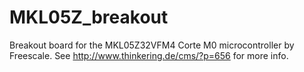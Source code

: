 # MKL05Z_breakout
Breakout board for the MKL05Z32VFM4 Corte M0 microcontroller by Freescale. 
See http://www.thinkering.de/cms/?p=656 for more info.
